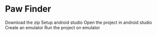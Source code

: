 # Paw Finder

Download the zip
Setup android studio
Open the project in android studio 
Create an emulator
Run the project on emulator
